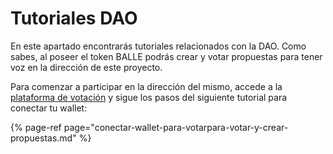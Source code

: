 # Tutoriales DAO

En este apartado encontrarás tutoriales relacionados con  la DAO. Como sabes, al poseer el token BALLE podrás crear y votar propuestas para tener voz en la dirección de este proyecto. 

Para comenzar a participar en la dirección del mismo, accede a la [plataforma de votación](https://vote.ballena.io/#/ballena) y sigue los pasos del siguiente tutorial para conectar tu wallet:

{% page-ref page="conectar-wallet-para-votarpara-votar-y-crear-propuestas.md" %}



